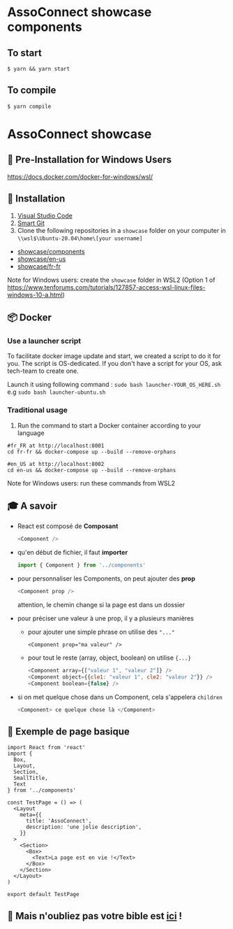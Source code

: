 # AssoConnect showcase components

## To start

```
$ yarn && yarn start
```

## To compile

```
$ yarn compile
```

# AssoConnect showcase

## 💪 **Pre-Installation for Windows Users**

https://docs.docker.com/docker-for-windows/wsl/

## 💪 **Installation**

1. [Visual Studio Code](https://code.visualstudio.com/)
2. [Smart Git](https://www.syntevo.com/smartgit/)
3. Clone the following repositories in a `showcase` folder on your computer in `\\wsl$\Ubuntu-20.04\home\[your username]`
- [showcase/components](https://github.com/assoconnect/showcase-components)
- [showcase/en-us](https://github.com/assoconnect/showcase-en-us)
- [showcase/fr-fr](https://github.com/assoconnect/showcase-fr-fr)

Note for Windows users: create the `showcase` folder in WSL2 (Option 1 of https://www.tenforums.com/tutorials/127857-access-wsl-linux-files-windows-10-a.html)

## 📦 **Docker**

### Use a launcher script

To facilitate docker image update and start, we created a script to do it for you.
The script is OS-dedicated. If you don't have a script for your OS, ask tech-team to create one.

Launch it using following command : `sudo bash launcher-YOUR_OS_HERE.sh` e.g `sudo bash launcher-ubuntu.sh`  

### Traditional usage

1. Run the command to start a Docker container according to your language
```
#fr_FR at http://localhost:8001
cd fr-fr && docker-compose up --build --remove-orphans

#en_US at http://localhost:8002
cd en-us && docker-compose up --build --remove-orphans
```

Note for Windows users: run these commands from WSL2

## 🎓 **A savoir**

- React est composé de **Composant**

  ```js
  <Component />
  ```

- qu'en début de fichier, il faut **importer**

  ```js
  import { Component } from '../components'
  ```

- pour personnaliser les Components, on peut ajouter des **prop**

  ```js
  <Component prop />
  ```

  attention, le chemin change si la page est dans un dossier

- pour préciser une valeur à une prop, il y a plusieurs manières

  - pour ajouter une simple phrase on utilise des `"..."`

    ```
    <Component prop="ma valeur" />
    ```

  - pour tout le reste (array, object, boolean) on utilise `{...}`

    ```js
    <Component array={["valeur 1", "valeur 2"]} />
    <Component object={{cle1: "valeur 1", cle2: "valeur 2"}} />
    <Component boolean={false} />
    ```

- si on met quelque chose dans un Component, cela s'appelera `children`
  ```js
  <Component> ce quelque chose là </Component>
  ```

## 👀 Exemple de page basique

```
import React from 'react'
import {
  Box,
  Layout,
  Section,
  SmallTitle,
  Text
} from '../components'

const TestPage = () => (
  <Layout
    meta={{
      title: 'AssoConnect',
      description: 'une jolie description',
    }}
  >
    <Section>
      <Box>
        <Text>La page est en vie !</Text>
      </Box>
    </Section>
  </Layout>
)

export default TestPage
```

## 🙏 Mais n'oubliez pas votre bible est [ici](https://docs.google.com/document/d/1CUpruw0BBaeTYuhFRgC-GILMg_BJGmtG-e2yMeeAmvg/edit#heading=h.irnu8fhnbxrd) !
